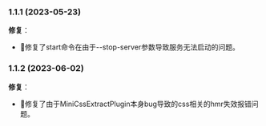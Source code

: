 ### 1.1.1 (2023-05-23)
**修复**：
- 🚀修复了start命令在由于--stop-server参数导致服务无法启动的问题。

### 1.1.2 (2023-06-02)
**修复**：
- 🚀修复了由于MiniCssExtractPlugin本身bug导致的css相关的hmr失效报错问题。
